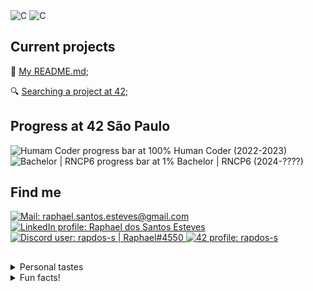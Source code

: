 <div align="left">
  <picture>
    <source
      media="(prefers-color-scheme: dark)"
      srcset="https://img.shields.io/badge/C-3e3e3e?&logo=c&logoColor=e3e3e3"
    >
    <source
      media="(prefers-color-scheme: light)"
      srcset="https://img.shields.io/badge/C-e3e3e3?&logo=c&logoColor=3e3e3e"
    >
    <img
      alt="C"
      src="https://img.shields.io/badge/C-3e3e3e?&logo=c&logoColor=e3e3e3"
    >
  </picture>
  <picture>
    <source
      media="(prefers-color-scheme: dark)"
      srcset="https://img.shields.io/badge/C%2B%2B-3e3e3e?&logo=c%2B%2B&logoColor=e3e3e3"
    >
    <source
      media="(prefers-color-scheme: light)"
      srcset="https://img.shields.io/badge/C%2B%2B-e3e3e3?&logo=c%2B%2B&logoColor=3e3e3e"
    >
    <img
      alt="C"
      src="https://img.shields.io/badge/C%2B%2B-3e3e3e?&logo=c%2B%2B&logoColor=e3e3e3"
    >
  </picture>
</div>

<h2>Current projects</h2>

📝 [My README.md](https://github.com/rapdos-s/rapdos-s/ "My README.md");

🔍 [Searching a project at 42](https://profile.intra.42.fr/users/rapdos-s "Searching a project at 42");

<h2>Progress at 42 São Paulo</h2>

<picture>
  <source
    media="(prefers-color-scheme: dark)"
    srcset="https://geps.dev/progress/100?dangerColor=3e3e3e&warningColor=3e3e3e&successColor=3e3e3e"
  >
  <source
    media="(prefers-color-scheme: light)"
    srcset="https://geps.dev/progress/100?dangerColor=aaaaaa&warningColor=aaaaaa&successColor=aaaaaa"
  >
  <img
    alt="Humam Coder progress bar at 100%"
    src="https://geps.dev/progress/100?dangerColor=3e3e3e&warningColor=3e3e3e&successColor=3e3e3e"
  >
</picture>
Human Coder (2022-2023)
</br>
<picture>
  <source
    media="(prefers-color-scheme: dark)"
    srcset="https://geps.dev/progress/1?dangerColor=3e3e3e&warningColor=3e3e3e&successColor=3e3e3e"
  >
  <source
    media="(prefers-color-scheme: light)"
    srcset="https://geps.dev/progress/1?dangerColor=aaaaaa&warningColor=aaaaaa&successColor=aaaaaa"
  >
  <img
    alt="Bachelor | RNCP6 progress bar at 1%"
    src="https://geps.dev/progress/1?dangerColor=3e3e3e&warningColor=3e3e3e&successColor=3e3e3e"
  >
</picture>
Bachelor | RNCP6 (2024-????)
</br>

<h2>Find me</h2>

<a href="mailto:raphael.santos.esteves@gmail.com">
  <picture>
    <source
      media="(prefers-color-scheme: dark)"
      srcset="https://img.shields.io/badge/| Mail-3e3e3e?style=flat-square&logo=gmail&logoColor=e3e3e3"
    >
    <source
      media="(prefers-color-scheme: light)"
      srcset="https://img.shields.io/badge/| Mail-e3e3e3?style=flat-square&logo=gmail&logoColor=3e3e3e"
    >
    <img
  	  alt="Mail: raphael.santos.esteves@gmail.com"
      src="https://img.shields.io/badge/| Mail-3e3e3e?style=flat-square&logo=gmail&logoColor=e3e3e3"
    >
  </picture>
</a>

<a href="https://www.linkedin.com/in/rapdos-s/">
  <picture>
    <source
      media="(prefers-color-scheme: dark)"
      srcset="https://img.shields.io/badge/| LinkedIn-3e3e3e?style=flat-square&logo=linkedin&logoColor=e3e3e3"
    >
    <source
      media="(prefers-color-scheme: light)"
      srcset="https://img.shields.io/badge/| LinkedIn-e3e3e3?style=flat-square&logo=linkedin&logoColor=3e3e3e"
    >
    <img
  	  alt="LinkedIn profile: Raphael dos Santos Esteves"
      src="https://img.shields.io/badge/| LinkedIn-3e3e3e?style=flat-square&logo=linkedin&logoColor=e3e3e3"
    >
  </picture>
</a>

<a href="https://discordapp.com/users/797961558889070623/">
  <picture>
    <source
      media="(prefers-color-scheme: dark)"
      srcset="https://img.shields.io/badge/| Discord-3e3e3e?style=flat-square&logo=discord&logoColor=e3e3e3"
    >
    <source
      media="(prefers-color-scheme: light)"
      srcset="https://img.shields.io/badge/| Discord-e3e3e3?style=flat-square&logo=discord&logoColor=3e3e3e"
    >
    <img
  	  alt="Discord user: rapdos-s | Raphael#4550"
      src="https://img.shields.io/badge/| Discord-3e3e3e?style=flat-square&logo=discord&logoColor=e3e3e3"
    >
  </picture>
</a>

<a href="https://profile.intra.42.fr/users/rapdos-s">
  <picture>
    <source
      media="(prefers-color-scheme: dark)"
      srcset="https://img.shields.io/badge/| 42 São Paulo-3e3e3e?style=flat-square&logo=42&logoColor=e3e3e3"
    >
    <source
      media="(prefers-color-scheme: light)"
      srcset="https://img.shields.io/badge/| 42 São Paulo-e3e3e3?style=flat-square&logo=42&logoColor=3e3e3e"
    >
    <img
  	  alt="42 profile: rapdos-s"
      src="https://img.shields.io/badge/| 42 São Paulo-3e3e3e?style=flat-square&logo=42&logoColor=e3e3e3"
    >
  </picture>
</a>

<h2></h2> <!-- Line divisor -->

<details>
  <summary>Personal tastes</summary>
  </br>

♟️ [Chess](https://www.chess.com/member/rapdos-s "Chess.com Profile");

😁 Bad Jokes;

🌾 [Stardew Valley](https://steamcommunity.com/id/rapdos-s/ "Steam Profile");

🥜 Paçoca (Peanut Candy).

</details>

<details>
  <summary>Fun facts!</summary>
  </br>

🎵 I learned to play acoustic guitar even though I didn't like to listen to music;

🏃 The username "**rapdos**" sounds like "**fasterous**" in Brazilian Portuguese;

</details>

<!-- Herobrine: I'm still here, boy. -->
